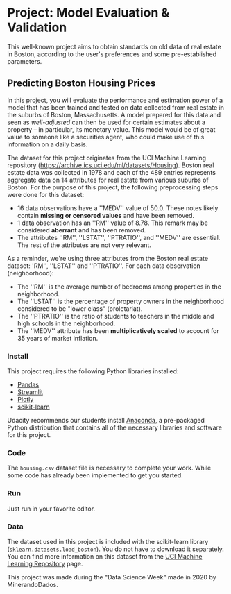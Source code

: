 # Project: Model Evaluation & Validation
This well-known project aims to obtain standards on old data of real estate in Boston, according to the user's preferences and some pre-established parameters.
## Predicting Boston Housing Prices
In this project, you will evaluate the performance and estimation power of a model that has been trained and tested on data collected from real estate in the suburbs of Boston, Massachusetts. A model prepared for this data and seen as *well-adjusted* can then be used for certain estimates about a property – in particular, its monetary value. This model would be of great value to someone like a securities agent, who could make use of this information on a daily basis.

The dataset for this project originates from the UCI Machine Learning repository (https://archive.ics.uci.edu/ml/datasets/Housing). Boston real estate data was collected in 1978 and each of the 489 entries represents aggregate data on 14 attributes for real estate from various suburbs of Boston. For the purpose of this project, the following preprocessing steps were done for this dataset:
- 16 data observations have a ''MEDV'' value of 50.0. These notes likely contain **missing or censored values** and have been removed.
- 1 data observation has an ''RM'' value of 8.78. This remark may be considered **aberrant** and has been removed.
- The attributes ''RM'', ''LSTAT'', ''PTRATIO'', and ''MEDV'' are essential. The rest of the attributes are not very relevant.

As a reminder, we're using three attributes from the Boston real estate dataset: 'RM'', ''LSTAT'' and ''PTRATIO''. For each data observation (neighborhood):
- The ''RM'' is the average number of bedrooms among properties in the neighborhood.
- The ''LSTAT'' is the percentage of property owners in the neighborhood considered to be "lower class" (proletariat).
- The ''PTRATIO'' is the ratio of students to teachers in the middle and high schools in the neighborhood.
- The ''MEDV'' attribute has been **multiplicatively scaled** to account for 35 years of market inflation.
### Install

This project requires the following Python libraries installed:

- [Pandas](https://pandas.pydata.org/)
- [Streamlit](https://streamlit.io/)
- [Plotly](https://plotly.com/python)
- [scikit-learn](http://scikit-learn.org/stable/)

Udacity recommends our students install [Anaconda](https://www.continuum.io/downloads), a pre-packaged Python distribution that contains all of the necessary libraries and software for this project. 

### Code

The `housing.csv` dataset file is necessary to complete your work. While some code has already been implemented to get you started.

### Run

Just run in your favorite editor.

### Data

The dataset used in this project is included with the scikit-learn library ([`sklearn.datasets.load_boston`](http://scikit-learn.org/stable/modules/generated/sklearn.datasets.load_boston.html#sklearn.datasets.load_boston)). You do not have to download it separately. You can find more information on this dataset from the [UCI Machine Learning Repository](https://archive.ics.uci.edu/ml/datasets/Housing) page.

This project was made during the "Data Science Week" made in 2020 by MinerandoDados.